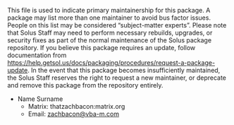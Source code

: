 This file is used to indicate primary maintainership for this package. A package may list more than one maintainer to avoid bus factor issues. People on this list may be considered “subject-matter experts”. Please note that Solus Staff may need to perform necessary rebuilds, upgrades, or security fixes as part of the normal maintenance of the Solus package repository. If you believe this package requires an update, follow documentation from https://help.getsol.us/docs/packaging/procedures/request-a-package-update. In the event that this package becomes insufficiently maintained, the Solus Staff reserves the right to request a new maintainer, or deprecate and remove this package from the repository entirely.

- Name Surname
  - Matrix: thatzachbacon:matrix.org
  - Email: zachbacon@vba-m.com